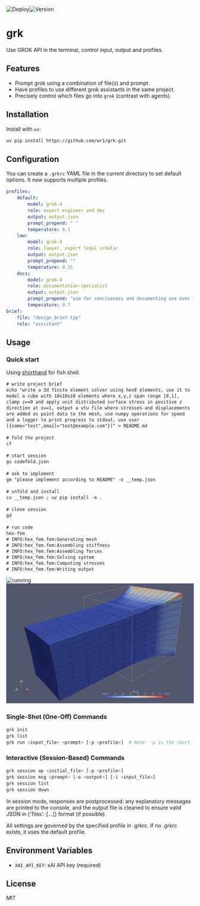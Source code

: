 ![Deploy](https://github.com/wr1/grk/actions/workflows/tests.yml/badge.svg)![Version](https://img.shields.io/github/v/release/wr1/grk)
# grk

Use GROK API in the terminal, control input, output and profiles. 

## Features

- Prompt grok using a combination of file(s) and prompt.
- Have profiles to use different grok assistants in the same project.
- Precisely control which files go into `grok` (contrast with agents).

## Installation
<!-- With `pip`
```bash
pip install .  
```-->
Install with `uv`:
```bash
uv pip install https://github.com/wr1/grk.git
```

## Configuration
You can create a `.grkrc` YAML file in the current directory to set default options. It now supports multiple profiles.

```yaml
profiles:
    default:
        model: grok-4
        role: expert engineer and dev
        output: output.json
        prompt_prepend: " "
        temperature: 0.1  
    law:
        model: grok-4
        role: lawyer, expert legal scholar
        output: output.json
        prompt_prepend: ""
        temperature: 0.15
    docs:
        model: grok-4
        role: documentation-specialist
        output: output.json
        prompt_prepend: "aim for conciseness and documenting use over implementation, "
        temperature: 0.7  
brief:
    file: "design_brief.typ"
    role: "assistant"
```

## Usage

### Quick start 

Using [shorthand](resources/shorthand.fish) for fish shell. 
```shell
# write project brief
echo "write a 3d finite element solver using hex8 elements, use it to model a cube with 10x10x10 elements where x,y,z span range [0,1], clamp z==0 and apply unit distributed surface stress in positive z direction at z==1, output a vtu file where stresses and displacements are added as point data to the mesh, use numpy operations for speed and a logger to print progress to stdout, use user [{name="test",email="test@example.com"}]" > README.md

# fold the project
cf 

# start session
gu codefold.json

# ask to implement
gm "please implement according to README" -o __temp.json

# unfold and install
cu __temp.json ; uv pip install -e . 

# close session
gd

# run code
hex-fem
# INFO:hex_fem.fem:Generating mesh
# INFO:hex_fem.fem:Assembling stiffness
# INFO:hex_fem.fem:Assembling forces
# INFO:hex_fem.fem:Solving system
# INFO:hex_fem.fem:Computing stresses
# INFO:hex_fem.fem:Writing output
```

![running](docs/assets/output.gif)
![output](docs/assets/screenshot1.png)

### Single-Shot (One-Off) Commands
```bash
grk init
grk list
grk run <input_file> <prompt> [-p <profile>]  # Note: -p is the short form for --profile
```

### Interactive (Session-Based) Commands
```bash
grk session up <initial_file> [-p <profile>]
grk session msg <prompt> [-o <output>] [-i <input_file>]
grk session list
grk session down
```

In session mode, responses are postprocessed: any explanatory messages are printed to the console, and the output file is cleaned to ensure valid JSON in {'files': [...]} format (if possible).

<!-- ### Use with cfold
Chaining with [cfold](https://github.com/wr1/cfold) allows making whole codebase changes, example below using [fish shorthand](resources/shorthand.fish).
```bash
cf # fold the codebase, creates codefold.json
gu codefold.json # session up
gm "review the docs and sync with current cli" # message the session
cu __temp.json  # unfold the response 
...             # more messages
gd # close the session
``` -->

All settings are governed by the specified profile in .grkrc. If no .grkrc exists, it uses the default profile.

## Environment Variables

- `XAI_API_KEY`: xAI API key (required)

## License 
MIT



